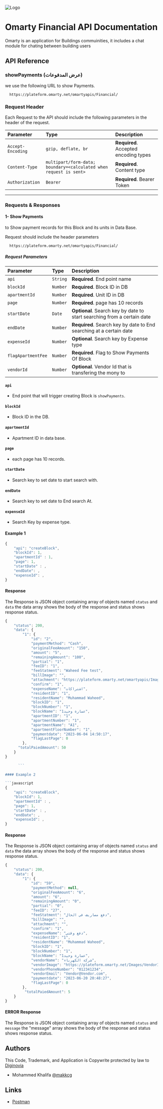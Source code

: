 ![Logo](https://omarty.net/wp-content/uploads/2023/03/cropped-omarty_logo_80h.png)


# Omarty Financial API Documentation

Omarty is an application for Buildings commuinities, it includes a chat module for chating between building users




## API Reference
### **showPayments  (عرض المدفوعات)**
we use the following URL to show Payments.
```http
  https://plateform.omarty.net/omartyapis/Financial/
```

### **Request Header**
Each Request to the API should include the following parameters in the header of the request.

| Parameter | Type     | Description                |
| :-------- | :------- | :------------------------- |
| `Accept-Encoding` | `gzip, deflate, br` | **Required**. Accepted encoding types |
| `Content-Type` | `multipart/form-data; boundary=<calculated when request is sent>` | **Required**. Content type|
| `Authorization` | `Bearer` | **Required**. Bearer Token|

------------------------------
### **Requests & Responses**

#### **1- Show Payments**
to Show payment records for this Block and its units in Data Base.

Request should include the header parameters
```http
  https://plateform.omarty.net/omartyapis/Financial/
```
##### **Request Parameters**

| Parameter | Type     | Description                       |
| :-------- | :------- | :-------------------------------- |
| `api` | `String` | **Required**. End point name|
| `blockId` | `Number` | **Required**. Block ID in DB|
| `apartmentId` | `Number` | **Required**. Unit ID in DB|
| `page` | `Number` | **Required**. page has 10 records|
| `startDate` | `Date` | **Optional**. Search key by date to start searching from a certain date|
| `endDate` | `Number` | **Required**. Search key by date to End searching at a certain date|
| `expenseId` | `Number` | **Optional**. Search key by Expense type|
| `flagApartmentFee` | `Number` | **Required**. Flag to Show Payments Of Block|
| `vendorId` | `Number` | **Optional**. Vendor Id that is transfering the mony to|


#### `api`

- End point that will trigger creating Block is `showPayments`.

#### `blockId`

- Block ID in the DB.

#### `apartmentId`

- Apartment ID in data base.

#### `page`

- each page has 10 records.

#### `startDate`

- Search key to set date to start search with.

#### `endDate`

- Search key to set date to End search At.

#### `expenseId`

- Search Key by expense type.


#### Example 1

```javascript
{
	"api": "createBlock",
	"blockId": 1,
	"apartmentId" : 1,
	"page": 1,
	"startDate" : ,
	"endDate": ,
	"expenseId": ,
}
```

#### Response
The Response is JSON object containing array of objects named `status` and `data` the data array shows the body of the response and status shows response status.
```javascript
{
    "status": 200,
    "data": {
        "1": {
            "id": "2",
            "paymentMethod": "Cash",
            "originalFeeAmount": "150",
            "amount": "5",
            "remainingAmount": "100",
            "partial": "1",
            "feeID": "1",
            "feeStatment": "Waheed Fee test",
            "billImage": "",
            "attachment": "https://plateform.omarty.net/omartyapis/Images/PaymentImages/MTY0N2M3YTc5YTUwZjcwLjk2MzE4OTA0.png",
            "confirm": "1",
            "expenseName": "اشتراكات",
            "residentID": "1",
            "residentName": "Muhammad Waheed",
            "blockID": "1",
            "blockNumber": "1",
            "blockName": "عمارة وحيد1",
            "apartmentID": "1",
            "apartmentNumber": "1",
            "apartmentName": "A1",
            "apartmentFloorNumber": "1",
            "paymentdate": "2023-06-04 14:50:17",
            "flagLastPage": 0
        },
      "totalPaiedAmount": 50
    }
}
      
      ```

#### Example 2

```javascript
{
	"api": "createBlock",
	"blockId": 1,
	"apartmentId" : ,
	"page": 1,
	"startDate" : ,
	"endDate": ,
	"expenseId": ,
}
```

#### Response
The Response is JSON object containing array of objects named `status` and `data` the data array shows the body of the response and status shows response status.
```javascript
{
    "status": 200,
    "data": {
        "1": {
            "id": "59",
            "paymentMethod": null,
            "originalFeeAmount": "6",
            "amount": "6",
            "remainingAmount": "0",
            "partial": "0",
            "feeID": "27",
            "feeStatment": "دفع مصاريف في الحال",
            "billImage": "",
            "attachment": "",
            "confirm": "1",
            "expenseName": "دفع وقتي",
            "residentID": "1",
            "residentName": "Muhammad Waheed",
            "blockID": "1",
            "blockNumber": "1",
            "blockName": "عمارة وحيد1",
            "vendorName": "شركة الكهرباء",
            "vendorImage": "https://plateform.omarty.net/Images/VendorImages/Default.jpg",
            "vendorPhoneNumber": "012341234",
            "vendorEmail": "Vendor@Vendor.com",
            "paymentdate": "2023-06-20 20:48:27",
            "flagLastPage": 0
        },
         "totalPaiedAmount": 5
    }
}
```

#### ERROR Response
The Response is JSON object containing array of objects named `status` and `message` the "message" array shows the body of the response and status shows response status.


## Authors

This Code, Trademark, and Application is Copywrite protected by law to [Diginovia](https://diginovia.com/)
- Mohammed Khalifa [@makkcg](https://github.com/makkcg)

## Links

- [Postman](https://omarty.postman.co/workspace/Omarty-Workspace-VPS~7efc4af7-9f9e-48ce-a5b5-d127cfd455b1/overview)

